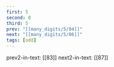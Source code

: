 ```yaml
---
first: 5
second: 8
third: 5
prev: "[[many_digits/5/84]]"
next: "[[many_digits/5/86]]"
tags: [odd]
---
```

prev2-in-text: [[83]]
next2-in-text: [[87]]

